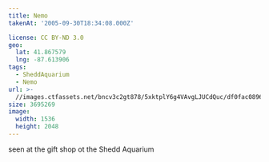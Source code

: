 ```yaml
---
title: Nemo
takenAt: '2005-09-30T18:34:08.000Z'

license: CC BY-ND 3.0
geo:
  lat: 41.867579
  lng: -87.613906
tags:
  - SheddAquarium
  - Nemo
url: >-
  //images.ctfassets.net/bncv3c2gt878/5xktplY6g4VAvgLJUCdQuc/df0fac08962028f30dc01db73ea1ff7f/nemo_4325623742_o
size: 3695269
image:
  width: 1536
  height: 2048
---
```


seen at the gift shop ot the Shedd Aquarium
